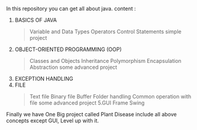 In this repository you can get all about java.
content :
1. BASICS OF JAVA
     > Variable and Data Types
     > Operators
     > Control Statements
     > simple project
2. OBJECT-ORIENTED PROGRAMMING (OOP)
     > Classes and Objects
     > Inheritance
     > Polymorphism
     > Encapsulation
     > Abstraction
     > some advanced project
3. EXCEPTION HANDLING
4. FILE
     > Text file
     > Binary file
     > Buffer
     > Folder handling
     > Common operation with file
     > some advanced project
5.GUI
    > Frame
    > Swing

Finally we have One Big project called Plant Disease include all above concepts except GUI, Level up with it.

